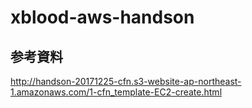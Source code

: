 # xblood-aws-handson


## 参考資料
http://handson-20171225-cfn.s3-website-ap-northeast-1.amazonaws.com/1-cfn_template-EC2-create.html
